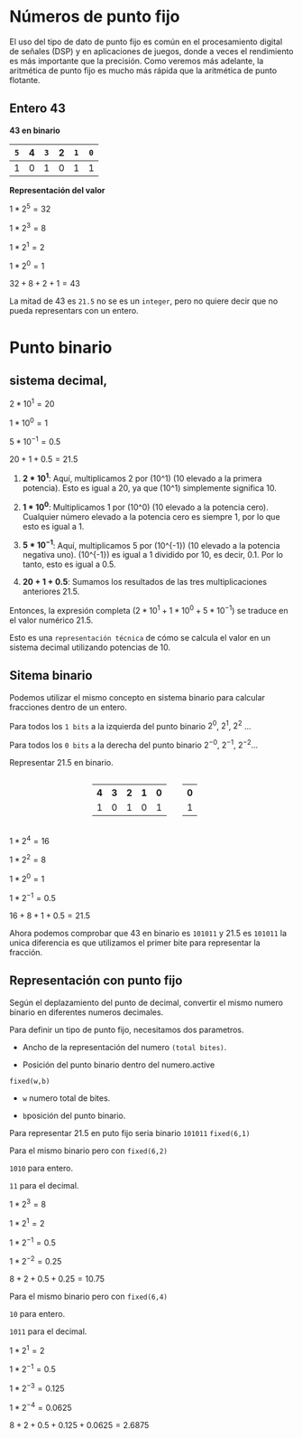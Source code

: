 # Números de punto fijo

El uso del tipo de dato de punto fijo es común en el procesamiento digital de señales (DSP) y en aplicaciones de juegos, donde a veces el rendimiento es más importante que la precisión. Como veremos más adelante, la aritmética de punto fijo es mucho más rápida que la aritmética de punto flotante.

## Entero 43

**43 en binario**

<div align="center">

|`5`|4|`3`|2|`1`|`0`|
|-|-|-|-|-|-|
|1|0|1|0|1|1|

</div>

**Representación del valor**

$1 * 2^5 = 32$

$1 * 2^3 = 8$

$1 * 2^1 = 2$

$1 * 2^0 = 1$

$32 + 8 + 2 + 1 = 43$

La mitad de 43 es `21.5` no se es un `integer`, pero no quiere decir que no pueda representars con un entero.

# Punto binario

## sistema decimal,

$2 * 10^1 = 20$

$1 * 10^0 = 1$

$5 * 10^{-1} = 0.5$

$20 + 1 + 0.5 = 21.5$

1. **$2 * 10^1$**: Aquí, multiplicamos 2 por \(10^1\) (10 elevado a la primera potencia). Esto es igual a 20, ya que \(10^1\) simplemente significa 10.

2. **$1 * 10^0$**: Multiplicamos 1 por \(10^0\) (10 elevado a la potencia cero). Cualquier número elevado a la potencia cero es siempre 1, por lo que esto es igual a 1.

3. **$5 * 10^{-1}$**: Aquí, multiplicamos 5 por \(10^{-1}\) (10 elevado a la potencia negativa uno). \(10^{-1}\) es igual a 1 dividido por 10, es decir, 0.1. Por lo tanto, esto es igual a 0.5.

4. **$20 + 1 + 0.5$**: Sumamos los resultados de las tres multiplicaciones anteriores 21.5.

Entonces, la expresión completa $(2 * 10^1 + 1 * 10^0 + 5 * 10^{-1})$ se traduce en el valor numérico $21.5$. 

Esto es una `representación técnica` de cómo se calcula el valor en un sistema decimal utilizando potencias de 10.


## Sitema binario

Podemos utilizar el mismo concepto en sistema binario para calcular fracciones dentro de un entero.

Para todos los `1 bits` a la izquierda del punto binario $2^0$, $2^1$, $2^2$ ...

Para todos los `0 bits` a la derecha del punto binario $2^{-0}$, $2^{-1}$, $2^{-2}$...

Representar 21.5 en binario.

<div align="center">
  <table style="width:31%; display: inline-block;">
    <tr>
      <th>4</th>
      <th>3</th>
      <th>2</th>
      <th>1</th>
      <th>0</th>
    </tr>
    <tr>
      <td>1</td>
      <td>0</td>
      <td>1</td>
      <td>0</td>
      <td>1</td>
    </tr>
  </table>
  <table style="width:10%; display: inline-block;">
    <tr>
      <th>0</th>
    </tr>
    <tr>
      <td>1</td>
    </tr>
  </table>
  </div>

$1 * 2^4 = 16$

$1 * 2^2 = 8$

$1 * 2^0 = 1$

$1 * 2^{-1} = 0.5$

$16 + 8 + 1 + 0.5 = 21.5$

Ahora podemos comprobar que 43 en binario es `101011` y 21.5 es `101011` la unica diferencia es que utilizamos el primer bite para representar la fracción.

## Representación con punto fijo

Según el deplazamiento del punto de decimal, convertir el mismo numero binario en diferentes numeros decimales.

Para definir un tipo de punto fijo, necesitamos dos parametros.

+ Ancho de la representación del numero `(total bites)`.

+ Posición del punto binario dentro del numero.active

`fixed(w,b)`

+ `w` numero total de bites.

+ `b`posición del punto binario.

Para representar 21.5 en puto fijo seria  binario `101011` `fixed(6,1)`

Para el mismo binario pero con `fixed(6,2)`

`1010` para entero.

`11` para el decimal.

$1 * 2^3 = 8$

$1 * 2^1 = 2$

$1 * 2^{-1} = 0.5$

$1 * 2^{-2} = 0.25$

$8 + 2 + 0.5 + 0.25 = 10.75$


Para el mismo binario pero con `fixed(6,4)`

`10` para entero.

`1011` para el decimal.

$1 * 2^1 = 2$

$1 * 2^{-1} = 0.5$

$1 * 2^{-3} = 0.125$

$1 * 2^{-4} = 0.0625$

$8 + 2 + 0.5 + 0.125 + 0.0625 = 2.6875$